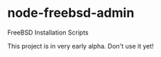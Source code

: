 # node-freebsd-admin
FreeBSD Installation Scripts

This project is in very early alpha. Don't use it yet!
